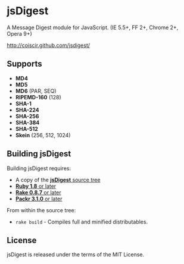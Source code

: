 jsDigest
===

A Message Digest module for JavaScript. (IE 5.5+, FF 2+, Chrome 2+, Opera 9+)

<http://coiscir.github.com/jsdigest/>


Supports
---

* **MD4**
* **MD5**
* **MD6** (PAR, SEQ)
* **RIPEMD-160** (128)
* **SHA-1**
* **SHA-224**
* **SHA-256**
* **SHA-384** 
* **SHA-512**
* **Skein** (256, 512, 1024)


Building jsDigest
----

Building jsDigest requires:

 * A copy of the [**jsDigest** source tree](http://github.com/coiscir/jsdigest)
 * [**Ruby 1.8** or later](http://ruby-lang.org/)
 * [**Rake 0.8.7** or later](http://rake.rubyforge.org/)
 * [**Packr 3.1.0** or later](http://rubyforge.org/projects/packr/)

From within the source tree:

 * `rake build` - Compiles full and minified distributables.


License
----

jsDigest is released under the terms of the MIT License.
